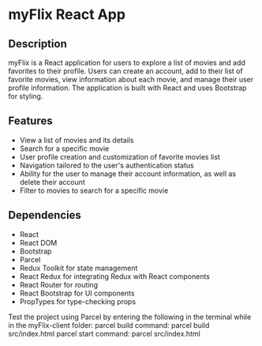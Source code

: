 <h1>myFlix React App</h1>

<h2>Description</h2>
myFlix is a React application for users to explore a list of movies and add favorites to their profile. Users can create an account, add to their list of favorite movies, view information about each movie, and manage their user profile information. The application is built with React and uses Bootstrap for styling.

<h2>Features</h2>
<ul>
  <li>View a list of movies and its details</li>
  <li>Search for a specific movie</li>
  <li>User profile creation and customization of favorite movies list</li>
  <li>Navigation tailored to the user's authentication status</li>
  <li>Ability for the user to manage their account information, as well as delete their account</li>
  <li>Filter to movies to search for a specific movie</li>
</ul>

<h2>Dependencies</h2>
<ul>
  <li>React</li>
  <li>React DOM</li>
  <li>Bootstrap</li>
  <li>Parcel</li>
  <li>Redux Toolkit for state management</li>
  <li>React Redux for integrating Redux with React components</li>
  <li>React Router for routing</li>
  <li>React Bootstrap for UI components</li>
  <li>PropTypes for type-checking props</li>
</ul>


Test the project using Parcel by entering the following in the terminal while in the myFlix-client folder:
parcel build command: parcel build src/index.html
parcel start command: parcel src/index.html
